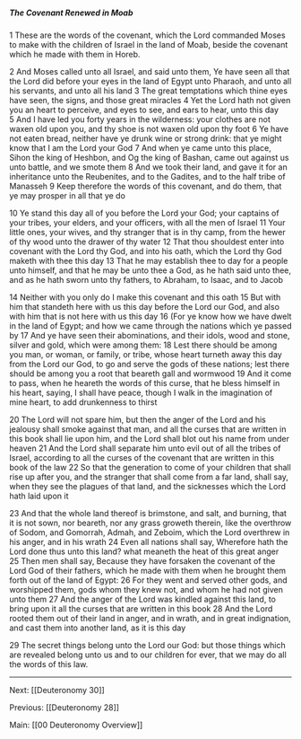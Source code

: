 ##### The Covenant Renewed in Moab

1 These are the words of the covenant, which the Lord commanded Moses to make with the children of Israel in the land of Moab, beside the covenant which he made with them in Horeb. 

2 And Moses called unto all Israel, and said unto them, Ye have seen all that the Lord did before your eyes in the land of Egypt unto Pharaoh, and unto all his servants, and unto all his land 3 The great temptations which thine eyes have seen, the signs, and those great miracles 4 Yet the Lord hath not given you an heart to perceive, and eyes to see, and ears to hear, unto this day 5 And I have led you forty years in the wilderness: your clothes are not waxen old upon you, and thy shoe is not waxen old upon thy foot 6 Ye have not eaten bread, neither have ye drunk wine or strong drink: that ye might know that I am the Lord your God 7 And when ye came unto this place, Sihon the king of Heshbon, and Og the king of Bashan, came out against us unto battle, and we smote them 8 And we took their land, and gave it for an inheritance unto the Reubenites, and to the Gadites, and to the half tribe of Manasseh 9 Keep therefore the words of this covenant, and do them, that ye may prosper in all that ye do 

10 Ye stand this day all of you before the Lord your God; your captains of your tribes, your elders, and your officers, with all the men of Israel 11 Your little ones, your wives, and thy stranger that is in thy camp, from the hewer of thy wood unto the drawer of thy water 12 That thou shouldest enter into covenant with the Lord thy God, and into his oath, which the Lord thy God maketh with thee this day 13 That he may establish thee to day for a people unto himself, and that he may be unto thee a God, as he hath said unto thee, and as he hath sworn unto thy fathers, to Abraham, to Isaac, and to Jacob 

14 Neither with you only do I make this covenant and this oath 15 But with him that standeth here with us this day before the Lord our God, and also with him that is not here with us this day 16 (For ye know how we have dwelt in the land of Egypt; and how we came through the nations which ye passed by 17 And ye have seen their abominations, and their idols, wood and stone, silver and gold, which were among them: 18 Lest there should be among you man, or woman, or family, or tribe, whose heart turneth away this day from the Lord our God, to go and serve the gods of these nations; lest there should be among you a root that beareth gall and wormwood 19 And it come to pass, when he heareth the words of this curse, that he bless himself in his heart, saying, I shall have peace, though I walk in the imagination of mine heart, to add drunkenness to thirst 

20 The Lord will not spare him, but then the anger of the Lord and his jealousy shall smoke against that man, and all the curses that are written in this book shall lie upon him, and the Lord shall blot out his name from under heaven 21 And the Lord shall separate him unto evil out of all the tribes of Israel, according to all the curses of the covenant that are written in this book of the law 22 So that the generation to come of your children that shall rise up after you, and the stranger that shall come from a far land, shall say, when they see the plagues of that land, and the sicknesses which the Lord hath laid upon it 

23 And that the whole land thereof is brimstone, and salt, and burning, that it is not sown, nor beareth, nor any grass groweth therein, like the overthrow of Sodom, and Gomorrah, Admah, and Zeboim, which the Lord overthrew in his anger, and in his wrath 24 Even all nations shall say, Wherefore hath the Lord done thus unto this land? what meaneth the heat of this great anger 25 Then men shall say, Because they have forsaken the covenant of the Lord God of their fathers, which he made with them when he brought them forth out of the land of Egypt: 26 For they went and served other gods, and worshipped them, gods whom they knew not, and whom he had not given unto them 27 And the anger of the Lord was kindled against this land, to bring upon it all the curses that are written in this book 28 And the Lord rooted them out of their land in anger, and in wrath, and in great indignation, and cast them into another land, as it is this day 

29 The secret things belong unto the Lord our God: but those things which are revealed belong unto us and to our children for ever, that we may do all the words of this law.

---
Next: [[Deuteronomy 30]]

Previous: [[Deuteronomy 28]]

Main: [[00 Deuteronomy Overview]]